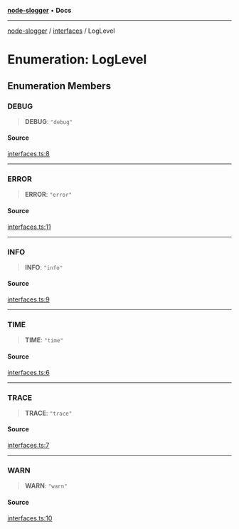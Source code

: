 [**node-slogger**](../../index.md) • **Docs**

***

[node-slogger](../../modules.md) / [interfaces](../index.md) / LogLevel

# Enumeration: LogLevel

## Enumeration Members

### DEBUG

> **DEBUG**: `"debug"`

#### Source

[interfaces.ts:8](https://github.com/yunnysunny/slogger/blob/ab2000b987700b29e0d0fb17448f8d5322ccef45/src/interfaces.ts#L8)

***

### ERROR

> **ERROR**: `"error"`

#### Source

[interfaces.ts:11](https://github.com/yunnysunny/slogger/blob/ab2000b987700b29e0d0fb17448f8d5322ccef45/src/interfaces.ts#L11)

***

### INFO

> **INFO**: `"info"`

#### Source

[interfaces.ts:9](https://github.com/yunnysunny/slogger/blob/ab2000b987700b29e0d0fb17448f8d5322ccef45/src/interfaces.ts#L9)

***

### TIME

> **TIME**: `"time"`

#### Source

[interfaces.ts:6](https://github.com/yunnysunny/slogger/blob/ab2000b987700b29e0d0fb17448f8d5322ccef45/src/interfaces.ts#L6)

***

### TRACE

> **TRACE**: `"trace"`

#### Source

[interfaces.ts:7](https://github.com/yunnysunny/slogger/blob/ab2000b987700b29e0d0fb17448f8d5322ccef45/src/interfaces.ts#L7)

***

### WARN

> **WARN**: `"warn"`

#### Source

[interfaces.ts:10](https://github.com/yunnysunny/slogger/blob/ab2000b987700b29e0d0fb17448f8d5322ccef45/src/interfaces.ts#L10)
